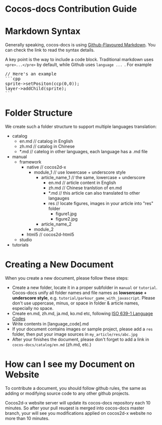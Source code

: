 
Cocos-docs Contribution Guide
========

# Markdown Syntax

Generally speaking, cocos-docs is using [Github-Flavoured Markdown](http://github.github.com/github-flavored-markdown/). You can check the link to read the syntax details.

A key point is the way to include a code block. Traditional markdown uses `<pre>...</pre>` by default, while Github uses ````language ... ````. For example

<pre>
// Here's an example
```cpp
sprite->setPositon(ccp(0,0));
layer->addChild(sprite);
```
</pre>

# Folder Structure

We create such a folder structure to support multiple languages translation:

- catalog
	- en.md  // catalog in English
	- zh.md  // catalog in Chinese
	- *.md   // catelog in other languages, each language has a .md file
- manual
	- framework
		- native  // cocos2d-x
			- module_1  // use lowercase + underscore style
				- article_name_1  // the same, lowercase + underscore
					- en.md // article content in English
					- zh.md // Chinese tranlstion of en.md
					- *.md  // this article can also translated to other langauges
					- res  // locate figures, images in your article into "res" folder
						- figure1.jpg
						- figure2.jpg
				- article_name_2
			- module_2
		- html5  // cocos2d-html5
	- studio
- tutorials

# Creating a New Document

When you create a new document, please follow these steps:

- Create a new folder, locate it in a proper subfolder in `manual` or `tutorial`. Cocos-docs unify all folder names and file names as __lowsercase + underscore style__, e.g. `tutorial/parkour_game_with_javascript`. Please don't use uppercase, minus, or space in folder & article names, especially no space.
- Create en.md, zh.md, ja.md, ko.md etc, following [ISO 639-1 Language Codes](http://en.wikipedia.org/wiki/List_of_ISO_639-1_codes)
- Write contents in \[language_code\].md
- If your document contains images or sample project, please add a `res` folder, then put your image sources in `my_article/res/abc.jpg`
- After your finishes the document, please don't forget to add a link in `cocos-docs/catalog/en.md` (zh.md, etc.)

# How can I see my Document on Website

To contribute a document, you should follow github rules, the same as adding or modifying source code to any other github projects. 

Cocos2d-x website server will update its cocos-docs repository each 10 minutes. So after your pull reuqest is merged into cocos-docs master branch, your will see you modifications applied on cocos2d-x website no more than 10 minutes.

    
